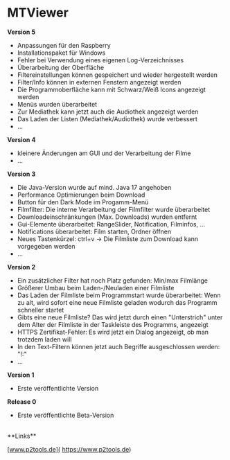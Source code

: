 # MTViewer


**Version 5**
* Anpassungen für den Raspberry
* Installationspaket für Windows
* Fehler bei Verwendung eines eigenen Log-Verzeichnisses
* Überarbeitung der Oberfläche
* Filtereinstellungen können gespeichert und wieder hergestellt werden
* Filter/Info können in externen Fenstern angezeigt werden
* Die Programmoberfläche kann mit Schwarz/Weiß Icons angezeigt werden
* Menüs wurden überarbeitet
* Zur Mediathek kann jetzt auch die Audiothek angezeigt werden
* Das Laden der Listen (Mediathek/Audiothek) wurde verbessert
* ...


**Version 4**
* kleinere Änderungen am GUI und der Verarbeitung der Filme
* … 


**Version 3**

* Die Java-Version wurde auf mind. Java 17 angehoben
* Performance Optimierungen beim Download
* Button für den Dark Mode im Progamm-Menü
* Filmfilter: Die interne Verarbeitung der Filmfilter wurde überarbeitet
* Downloadeinschränkungen (Max. Downloads) wurden entfernt
* Gui-Elemente überarbeitet: RangeSlider, Notification, Filminfos, ...
* Notifications überarbeitet: Film starten, Ordner öffnen
* Neues Tastenkürzel: ctrl+v -> Die Filmliste zum Download kann vorgegeben werden
* ...


**Version 2**

* Ein zusätzlicher Filter hat noch Platz gefunden: Min/max Filmlänge
* Größerer Umbau beim Laden-/Neuladen einer Filmliste
* Das Laden der Filmliste beim Programmstart wurde überarbeitet: Wenn zu alt, wird sofort eine neue Filmliste geladen
  wodurch das Programm schneller startet
* Gibts eine neue Filmliste? Das wird jetzt durch einen "Unterstrich" unter dem Alter der Filmliste in der Taskleiste
  des Programms, angezeigt
* HTTPS Zertifikat-Fehler: Es wird jetzt ein Dialog angezeigt, ob man trotzdem laden will
* In den Text-Filtern können jetzt auch Begriffe ausgeschlossen werden: "!:"
* ...


**Version 1**

* Erste veröffentlichte Version


**Release 0**

* Erste veröffentlichte Beta-Version


<br />
**Links**

[www.p2tools.de]( https://www.p2tools.de)
